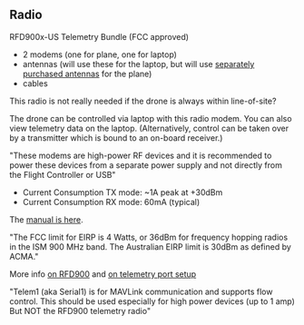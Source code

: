 ## Radio

RFD900x-US Telemetry Bundle (FCC approved)

* 2 modems (one for plane, one for laptop)
* antennas (will use these for the laptop, but will use [separately purchased antennas](radioantenna.md) for the plane)
* cables

This radio is not really needed if the drone is always within line-of-site?

The drone can be controlled via laptop with this radio modem. You can also view telemetry data on the laptop. (Alternatively, control can be taken over by a transmitter which is bound to an on-board receiver.)

"These modems are high-power RF devices and it is recommended to power these devices from a separate power supply and not directly from the Flight Controller or USB"

* Current Consumption TX mode: ~1A peak at +30dBm
* Current Consumption RX mode: 60mA (typical)

The [manual is here](http://files.rfdesign.com.au/Files/documents/RFD900x%20DataSheet%20V1.1.pdf).

"The FCC limit for EIRP is 4 Watts, or 36dBm for frequency hopping radios in the ISM 900 MHz band. The Australian EIRP limit is 30dBm as defined by ACMA."

More info [on RFD900](https://ardupilot.org/plane/docs/common-rfd900.html) and [on telemetry port setup](https://ardupilot.org/plane/docs/common-telemetry-port-setup.html)

"Telem1 (aka Serial1) is for MAVLink communication and supports flow control. This should be used especially for high power devices (up to 1 amp) But NOT the RFD900 telemetry radio"
